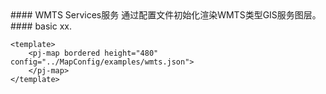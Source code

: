 <cn>
#### WMTS Services服务
通过配置文件初始化渲染WMTS类型GIS服务图层。
</cn>

<us>
#### basic
xx.
</us>

```tpl
<template>
	<pj-map bordered height="480" config="../MapConfig/examples/wmts.json">
	</pj-map>
</template>
```
